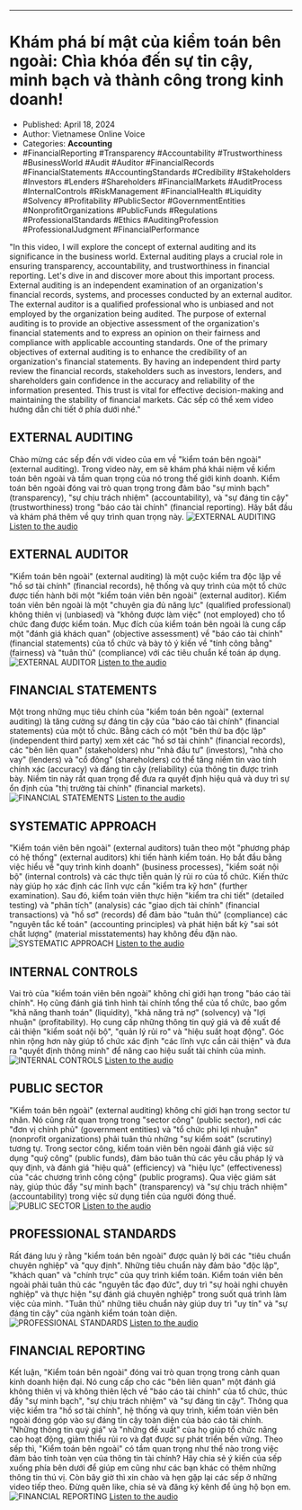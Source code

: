 
---

# Khám phá bí mật của kiểm toán bên ngoài: Chìa khóa đến sự tin cậy, minh bạch và thành công trong kinh doanh!

- Published: April 18, 2024
- Author: Vietnamese Online Voice
- Categories: **Accounting**
- #FinancialReporting #Transparency #Accountability #Trustworthiness #BusinessWorld #Audit #Auditor #FinancialRecords #FinancialStatements #AccountingStandards #Credibility #Stakeholders #Investors #Lenders #Shareholders #FinancialMarkets #AuditProcess #InternalControls #RiskManagement #FinancialHealth #Liquidity #Solvency #Profitability #PublicSector #GovernmentEntities #NonprofitOrganizations #PublicFunds #Regulations #ProfessionalStandards #Ethics #AuditingProfession #ProfessionalJudgment #FinancialPerformance

"In this video, I will explore the concept of external auditing and its significance in the business world. External auditing plays a crucial role in ensuring transparency, accountability, and trustworthiness in financial reporting. Let's dive in and discover more about this important process. External auditing is an independent examination of an organization's financial records, systems, and processes conducted by an external auditor. The external auditor is a qualified professional who is unbiased and not employed by the organization being audited. The purpose of external auditing is to provide an objective assessment of the organization's financial statements and to express an opinion on their fairness and compliance with applicable accounting standards. One of the primary objectives of external auditing is to enhance the credibility of an organization's financial statements. By having an independent third party review the financial records, stakeholders such as investors, lenders, and shareholders gain confidence in the accuracy and reliability of the information presented. This trust is vital for effective decision-making and maintaining the stability of financial markets. Các sếp có thể xem video hướng dẫn chi tiết ở phía dưới nhé."


## EXTERNAL AUDITING

Chào mừng các sếp đến với video của em về "kiểm toán bên ngoài" (external auditing). Trong video này, em sẽ khám phá khái niệm về kiểm toán bên ngoài và tầm quan trọng của nó trong thế giới kinh doanh. Kiểm toán bên ngoài đóng vai trò quan trọng trong đảm bảo "sự minh bạch" (transparency), "sự chịu trách nhiệm" (accountability), và "sự đáng tin cậy" (trustworthiness) trong "báo cáo tài chính" (financial reporting). Hãy bắt đầu và khám phá thêm về quy trình quan trọng này.
![EXTERNAL AUDITING](https://http-archiver-apis-production-80.schnworks.com/storage/images/transitions/2024-04-18/transition-23530039542-Montserrat-ExtraBold-880E4F.jpg)
[Listen to the audio](https://http-archiver-apis-production-80.schnworks.com/storage/audio/file-289938032.mp3)



## EXTERNAL AUDITOR

"Kiểm toán bên ngoài" (external auditing) là một cuộc kiểm tra độc lập về "hồ sơ tài chính" (financial records), hệ thống và quy trình của một tổ chức được tiến hành bởi một "kiểm toán viên bên ngoài" (external auditor). Kiểm toán viên bên ngoài là một "chuyên gia đủ năng lực" (qualified professional) không thiên vị (unbiased) và "không được làm việc" (not employed) cho tổ chức đang được kiểm toán. Mục đích của kiểm toán bên ngoài là cung cấp một "đánh giá khách quan" (objective assessment) về "báo cáo tài chính" (financial statements) của tổ chức và bày tỏ ý kiến về "tính công bằng" (fairness) và "tuân thủ" (compliance) với các tiêu chuẩn kế toán áp dụng.
![EXTERNAL AUDITOR](https://http-archiver-apis-production-80.schnworks.com/storage/images/transitions/2024-04-18/transition-17730577098-Montserrat-ExtraBold-4A148C.jpg)
[Listen to the audio](https://http-archiver-apis-production-80.schnworks.com/storage/audio/file-31492335083.mp3)



## FINANCIAL STATEMENTS

Một trong những mục tiêu chính của "kiểm toán bên ngoài" (external auditing) là tăng cường sự đáng tin cậy của "báo cáo tài chính" (financial statements) của một tổ chức. Bằng cách có một "bên thứ ba độc lập" (independent third party) xem xét các "hồ sơ tài chính" (financial records), các "bên liên quan" (stakeholders) như "nhà đầu tư" (investors), "nhà cho vay" (lenders) và "cổ đông" (shareholders) có thể tăng niềm tin vào tính chính xác (accuracy) và đáng tin cậy (reliability) của thông tin được trình bày. Niềm tin này rất quan trọng để đưa ra quyết định hiệu quả và duy trì sự ổn định của "thị trường tài chính" (financial markets).
![FINANCIAL STATEMENTS](https://http-archiver-apis-production-80.schnworks.com/storage/images/transitions/2024-04-18/transition-46090483623-Montserrat-SemiBold-7B1FA2.jpg)
[Listen to the audio](https://http-archiver-apis-production-80.schnworks.com/storage/audio/file-39348038811.mp3)



## SYSTEMATIC APPROACH

"Kiểm toán viên bên ngoài" (external auditors) tuân theo một "phương pháp có hệ thống" (external auditors) khi tiến hành kiểm toán. Họ bắt đầu bằng việc hiểu về "quy trình kinh doanh" (business processes), "kiểm soát nội bộ" (internal controls) và các thực tiễn quản lý rủi ro của tổ chức. Kiến thức này giúp họ xác định các lĩnh vực cần "kiểm tra kỹ hơn" (further examination). Sau đó, kiểm toán viên thực hiện "kiểm tra chi tiết" (detailed testing) và "phân tích" (analysis) các "giao dịch tài chính" (financial transactions) và "hồ sơ" (records) để đảm bảo "tuân thủ" (compliance) các "nguyên tắc kế toán" (accounting principles) và phát hiện bất kỳ "sai sót chất lượng" (material misstatements) hay không đều đặn nào.
![SYSTEMATIC APPROACH](https://http-archiver-apis-production-80.schnworks.com/storage/images/transitions/2024-04-18/transition--17866922218-Montserrat-ExtraBold-303F9F.jpg)
[Listen to the audio](https://http-archiver-apis-production-80.schnworks.com/storage/audio/file-3333758988.mp3)



## INTERNAL CONTROLS

Vai trò của "kiểm toán viên bên ngoài" không chỉ giới hạn trong "báo cáo tài chính". Họ cũng đánh giá tình hình tài chính tổng thể của tổ chức, bao gồm "khả năng thanh toán" (liquidity), "khả năng trả nợ" (solvency) và "lợi nhuận" (profitability). Họ cung cấp những thông tin quý giá và đề xuất để cải thiện "kiểm soát nội bộ", "quản lý rủi ro" và "hiệu suất hoạt động". Góc nhìn rộng hơn này giúp tổ chức xác định "các lĩnh vực cần cải thiện" và đưa ra "quyết định thông minh" để nâng cao hiệu suất tài chính của mình.
![INTERNAL CONTROLS](https://http-archiver-apis-production-80.schnworks.com/storage/images/transitions/2024-04-18/transition--37773408890-Montserrat-Medium-9C27B0.jpg)
[Listen to the audio](https://http-archiver-apis-production-80.schnworks.com/storage/audio/file-1711129866.mp3)



## PUBLIC SECTOR

"Kiểm toán bên ngoài" (external auditing) không chỉ giới hạn trong sector tư nhân. Nó cũng rất quan trọng trong "sector công" (public sector), nơi các "đơn vị chính phủ" (government entities) và "tổ chức phi lợi nhuận" (nonprofit organizations) phải tuân thủ những "sự kiểm soát" (scrutiny) tương tự. Trong sector công, kiểm toán viên bên ngoài đánh giá việc sử dụng "quỹ công" (public funds), đảm bảo tuân thủ các yêu cầu pháp lý và quy định, và đánh giá "hiệu quả" (efficiency) và "hiệu lực" (effectiveness) của "các chương trình công cộng" (public programs). Qua việc giám sát này, giúp thúc đẩy "sự minh bạch" (transparency) và "sự chịu trách nhiệm" (accountability) trong việc sử dụng tiền của người đóng thuế.
![PUBLIC SECTOR](https://http-archiver-apis-production-80.schnworks.com/storage/images/transitions/2024-04-18/transition-15600393046-Montserrat-Regular-1A237E.jpg)
[Listen to the audio](https://http-archiver-apis-production-80.schnworks.com/storage/audio/file-7558757824.mp3)



## PROFESSIONAL STANDARDS

Rất đáng lưu ý rằng "kiểm toán bên ngoài" được quản lý bởi các "tiêu chuẩn chuyên nghiệp" và "quy định". Những tiêu chuẩn này đảm bảo "độc lập", "khách quan" và "chính trực" của quy trình kiểm toán. Kiểm toán viên bên ngoài phải tuân thủ các "nguyên tắc đạo đức", duy trì "sự hoài nghi chuyên nghiệp" và thực hiện "sự đánh giá chuyên nghiệp" trong suốt quá trình làm việc của mình. "Tuân thủ" những tiêu chuẩn này giúp duy trì "uy tín" và "sự đáng tin cậy" của ngành kiểm toán toàn diện.
![PROFESSIONAL STANDARDS](https://http-archiver-apis-production-80.schnworks.com/storage/images/transitions/2024-04-18/transition-11974375832-Montserrat-Bold-283593.jpg)
[Listen to the audio](https://http-archiver-apis-production-80.schnworks.com/storage/audio/file-4730436562.mp3)



## FINANCIAL REPORTING

Kết luận, "Kiểm toán bên ngoài" đóng vai trò quan trọng trong cảnh quan kinh doanh hiện đại. Nó cung cấp cho các "bên liên quan" một đánh giá không thiên vị và không thiên lệch về "báo cáo tài chính" của tổ chức, thúc đẩy "sự minh bạch", "sự chịu trách nhiệm" và "sự đáng tin cậy". Thông qua việc kiểm tra "hồ sơ tài chính", hệ thống và quy trình, kiểm toán viên bên ngoài đóng góp vào sự đáng tin cậy toàn diện của báo cáo tài chính. "Những thông tin quý giá" và "những đề xuất" của họ giúp tổ chức nâng cao hoạt động, giảm thiểu rủi ro và đạt được sự phát triển bền vững.
Theo sếp thì, "Kiểm toán bên ngoài" có tầm quan trọng như thế nào trong việc đảm bảo tính toàn vẹn của thông tin tài chính? Hãy chia sẻ ý kiến của sếp xuống phía bên dưới để giúp em cũng như các bạn khác có thêm những thông tin thú vị. Còn bây giờ thì xin chào và hẹn gặp lại các sếp ở những video tiếp theo. Đừng quên like, chia sẻ và đăng ký kênh để ủng hộ bọn em.
![FINANCIAL REPORTING](https://http-archiver-apis-production-80.schnworks.com/storage/images/transitions/2024-04-18/transition--7903373441-Montserrat-Regular-283593.jpg)
[Listen to the audio](https://http-archiver-apis-production-80.schnworks.com/storage/audio/file-53829651241.mp3)

